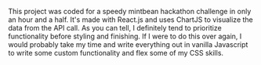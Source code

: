 This project was coded for a speedy mintbean hackathon challenge in only an hour and a half. It's made with React.js and uses ChartJS to visualize the data from the API call. As you can tell, I definitely tend to prioritize functionality before styling and finishing. If I were to do this over again, I would probably take my time and write everything out in vanilla Javascript to write some custom functionality and flex some of my CSS skills.
